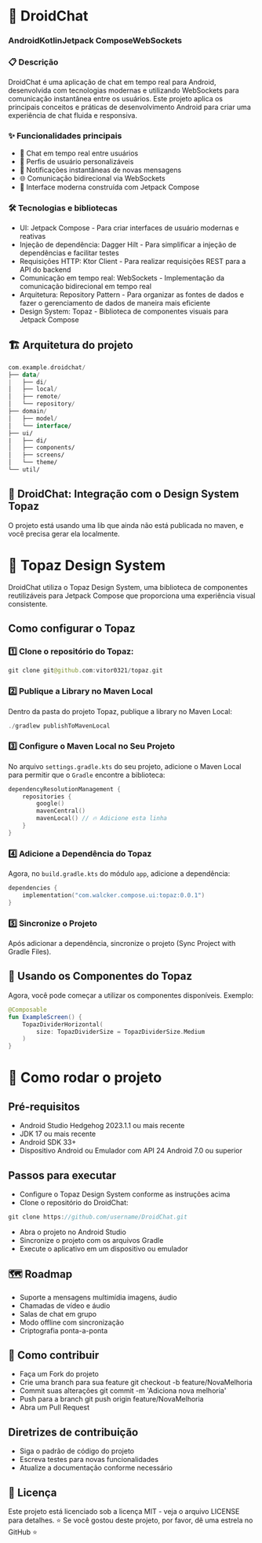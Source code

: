 # 📱 DroidChat

### AndroidKotlinJetpack ComposeWebSockets

### 📋 Descrição

DroidChat é uma aplicação de chat em tempo real para Android, desenvolvida com tecnologias modernas e utilizando WebSockets para comunicação instantânea entre os usuários. Este projeto aplica os principais conceitos e práticas de desenvolvimento Android para criar uma experiência de chat fluida e responsiva.

### ✨ Funcionalidades principais
* 💬 Chat em tempo real entre usuários
* 👤 Perfis de usuário personalizáveis
* 🔔 Notificações instantâneas de novas mensagens
* 🌐 Comunicação bidirecional via WebSockets
* 🎨 Interface moderna construída com Jetpack Compose

### 🛠️ Tecnologias e bibliotecas
* UI: Jetpack Compose - Para criar interfaces de usuário modernas e reativas
* Injeção de dependência: Dagger Hilt - Para simplificar a injeção de dependências e facilitar testes
* Requisições HTTP: Ktor Client - Para realizar requisições REST para a API do backend
* Comunicação em tempo real: WebSockets - Implementação da comunicação bidirecional em tempo real
* Arquitetura: Repository Pattern - Para organizar as fontes de dados e fazer o gerenciamento de dados de maneira mais eficiente
* Design System: Topaz - Biblioteca de componentes visuais para Jetpack Compose

## 🏗️ Arquitetura do projeto

```kotlin
com.example.droidchat/
├── data/
|   ├── di/
│   ├── local/
│   ├── remote/
│   └── repository/
├── domain/
│   ├── model/
│   └── interface/
├── ui/
|   ├── di/
│   ├── components/
│   ├── screens/
│   └── theme/
└── util/

```



## 📱 DroidChat: Integração com o Design System Topaz

O projeto está usando uma lib que ainda não está publicada no maven, e você precisa gerar ela localmente.

# 🎨 Topaz Design System

DroidChat utiliza o Topaz Design System, uma biblioteca de componentes reutilizáveis para Jetpack Compose que proporciona uma experiência visual consistente.

## Como configurar o Topaz

### 1️⃣ Clone o repositório do Topaz:

```kotlin
git clone git@github.com:vitor0321/topaz.git
```

### 2️⃣ Publique a Library no Maven Local

Dentro da pasta do projeto Topaz, publique a library no Maven Local:

```kotlin
./gradlew publishToMavenLocal
```

### 3️⃣ Configure o Maven Local no Seu Projeto

No arquivo `settings.gradle.kts` do seu projeto, adicione o Maven Local para permitir que o `Gradle` encontre a biblioteca:

```kotlin
dependencyResolutionManagement {
    repositories {
        google()
        mavenCentral()
        mavenLocal() // 🔥 Adicione esta linha
    }
}
```

### 4️⃣ Adicione a Dependência do Topaz

Agora, no `build.gradle.kts` do módulo `app`, adicione a dependência:

```kotlin
dependencies {
    implementation("com.walcker.compose.ui:topaz:0.0.1")
}
```

### 5️⃣ Sincronize o Projeto
Após adicionar a dependência, sincronize o projeto (Sync Project with Gradle Files).


## 🚀 Usando os Componentes do Topaz
Agora, você pode começar a utilizar os componentes disponíveis. Exemplo:

```kotlin
@Composable
fun ExampleScreen() {
    TopazDividerHorizontal(
        size: TopazDividerSize = TopazDividerSize.Medium
    )
}
```

# 🚀 Como rodar o projeto

## Pré-requisitos
* Android Studio Hedgehog 2023.1.1 ou mais recente
* JDK 17 ou mais recente
* Android SDK 33+
* Dispositivo Android ou Emulador com API 24 Android 7.0 ou superior

## Passos para executar
* Configure o Topaz Design System conforme as instruções acima
* Clone o repositório do DroidChat:
```kotlin
git clone https://github.com/username/DroidChat.git
```

* Abra o projeto no Android Studio
* Sincronize o projeto com os arquivos Gradle
* Execute o aplicativo em um dispositivo ou emulador


## 🗺️ Roadmap
* Suporte a mensagens multimídia imagens, áudio
* Chamadas de vídeo e áudio
* Salas de chat em grupo
* Modo offline com sincronização
* Criptografia ponta-a-ponta

## 🤝 Como contribuir
* Faça um Fork do projeto
* Crie uma branch para sua feature git checkout -b feature/NovaMelhoria
* Commit suas alterações git commit -m 'Adiciona nova melhoria'
* Push para a branch git push origin feature/NovaMelhoria
* Abra um Pull Request


## Diretrizes de contribuição
* Siga o padrão de código do projeto
* Escreva testes para novas funcionalidades
* Atualize a documentação conforme necessário

## 📄 Licença
Este projeto está licenciado sob a licença MIT - veja o arquivo LICENSE para detalhes.
⭐️ Se você gostou deste projeto, por favor, dê uma estrela no GitHub ⭐️

